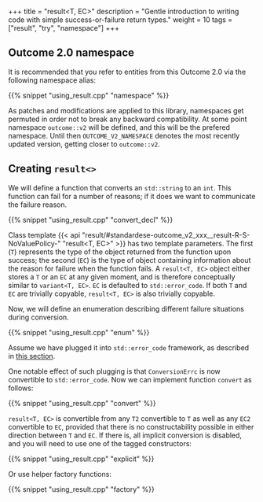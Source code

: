 +++
title = "result<T, EC>"
description = "Gentle introduction to writing code with simple success-or-failure return types."
weight = 10
tags = ["result", "try", "namespace"]
+++

## Outcome 2.0 namespace

It is recommended that you refer to entities from this Outcome 2.0 via the following namespace alias:

{{% snippet "using_result.cpp" "namespace" %}}

As patches and modifications are applied to this library, namespaces get permuted in order
not to break any backward compatibility. At some point namespace `outcome::v2` will be defined,
and this will be the prefered namespace. Until then `OUTCOME_V2_NAMESPACE` denotes the most recently
updated version, getting closer to `outcome::v2`.

## Creating `result<>`

We will define a function that converts an `std::string` to an `int`. This function can fail for a number of reasons;
if it does we want to communicate the failure reason.

{{% snippet "using_result.cpp" "convert_decl" %}}

Class template {{< api "result/#standardese-outcome_v2_xxx__result-R-S-NoValuePolicy-" "result<T, EC>" >}} has two template parameters. The first (`T`) represents the type of the object
returned from the function upon success; the second (`EC`) is the type of object containing information about the reason
for failure when the function fails. A `result<T, EC>` object either stores a `T` or an `EC` at any given moment,
and is therefore conceptually similar to `variant<T, EC>`. `EC` is defaulted to `std::error_code`.
If both `T` and `EC` are trivially copyable, `result<T, EC>` is also trivially copyable.

Now, we will define an enumeration describing different failure situations during conversion.

{{% snippet "using_result.cpp" "enum" %}}

Assume we have plugged it into `std::error_code` framework, as described in [this section](../error_code).

One notable effect of such plugging is that `ConversionErrc` is now convertible to `std::error_code`.
Now we can implement function `convert` as follows: 

{{% snippet "using_result.cpp" "convert" %}}

`result<T, EC>` is convertible from any `T2` convertible to `T` as well as any `EC2` convertible to `EC`,
provided that there is no constructability possible in either direction between `T` and `EC`. If there is,
all implicit conversion is disabled, and you will need to use one of the tagged constructors:

{{% snippet "using_result.cpp" "explicit" %}}

Or use helper factory functions:

{{% snippet "using_result.cpp" "factory" %}}
